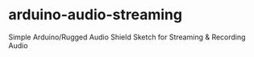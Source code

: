 arduino-audio-streaming
=======================

Simple Arduino/Rugged Audio Shield Sketch for Streaming &amp; Recording Audio